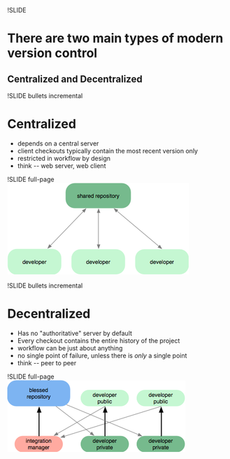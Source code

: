 
!SLIDE
# There are two main types of modern version control #
## Centralized and Decentralized ##

!SLIDE bullets incremental
# Centralized #
* depends on a central server
* client checkouts typically contain the most recent version only
* restricted in workflow by design
* think -- web server, web client

!SLIDE full-page
![](img/workflow-a.png)

!SLIDE bullets incremental
# Decentralized #
* Has no "authoritative" server by default
* Every checkout contains the entire history of the project
* workflow can be just about anything
* no single point of failure, unless there is *only* a single point
* think -- peer to peer

!SLIDE full-page
![](img/workflow-b.png)


